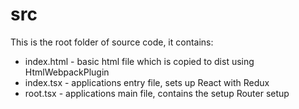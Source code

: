 # src
This is the root folder of source code, it contains:
* index.html - basic html file which is copied to dist using HtmlWebpackPlugin
* index.tsx - applications entry file, sets up React with Redux
* root.tsx - applications main file, contains the setup Router setup